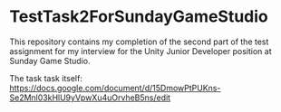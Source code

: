 # TestTask2ForSundayGameStudio

This repository contains my completion of the second part of the test assignment for my interview for the Unity Junior Developer position at Sunday Game Studio.

The task task itself:
https://docs.google.com/document/d/15DmowPtPUKns-Se2Mnl03kHlU9yVpwXu4uOrvheB5ns/edit
